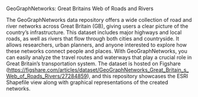 GeoGraphNetworks: Great Britains Web of Roads and Rivers

The GeoGraphNetworks data repository offers a wide collection of road and river networks across Great Britain (GB), giving users a clear picture of the country’s infrastructure.
This dataset includes major highways and local roads, as well as rivers that flow through both cities and countryside. It allows researchers, urban planners, and anyone interested 
to explore how these networks connect people and places. With GeoGraphNetworks, you can easily analyze the travel routes and waterways that play a crucial role in 
Great Britain’s transportation system. The dataset is hosted on Figshare (https://figshare.com/articles/dataset/GeoGraphNetworks_Great_Britain_s_Web_of_Roads_Rivers/27284859), and this repository showcases the ESRI Shapefile view along with graphical representations of the created networks.
